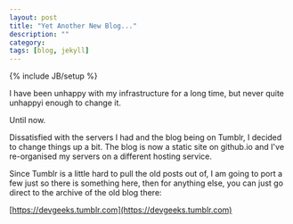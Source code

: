 ```yaml
---
layout: post
title: "Yet Another New Blog..."
description: ""
category: 
tags: [blog, jekyll]
---
```

{% include JB/setup %}

I have been unhappy with my infrastructure for a long time, but never quite unhappyi enough to change it.

Until now.

Dissatisfied with the servers I had and the blog being on Tumblr, I decided to change things up a bit. The blog is now a static site on github.io and I've re-organised my servers on a different hosting service.

Since Tumblr is a little hard to pull the old posts out of, I am going to port a few just so there is something here, then for anything else, you can just go direct to the archive of the old blog there:

[https://devgeeks.tumblr.com](https://devgeeks.tumblr.com)
